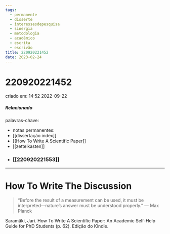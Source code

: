```yaml
---
tags:
  - permanente
  - disserte
  - interessesdepesquisa
  - sinergia
  - metodologia
  - acadêmico
  - escrita
  - escrivão
title: 220920221452
date: 2023-02-24
---
```

# 220920221452
criado em: 14:52 2022-09-22

##### Relacionado
palavras-chave: 
- notas permanentes: 
- [[dissertação index]]
- [[How To Write A Scientific Paper]]
- [[zettelkasten]]
- ### [[220920221553]]

---
# How To Write The Discussion 

>“Before the result of a measurement can be used, it must be interpreted—nature’s answer must be understood properly.” — Max Planck

Saramäki, Jari. How To Write A Scientific Paper: An Academic Self-Help Guide for PhD Students (p. 62). Edição do Kindle. 


